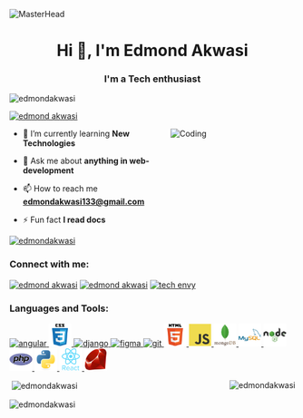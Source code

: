 ![MasterHead](https://camo.githubusercontent.com/48ec00ed4c84e771db4a1db90b56352923a8d644452a32b434d68e97006c9337/68747470733a2f2f63686b736b696c6c732e636f6d2f77702d636f6e74656e742f75706c6f6164732f323032302f30342f504e432d416e696d617465642d42616e6e6572732e676966)
<h1 align="center">Hi 👋, I'm Edmond Akwasi</h1>
<h3 align="center">I'm a Tech enthusiast</h3>

<p align="left"> <img src="https://komarev.com/ghpvc/?username=edmondakwasi&label=Profile%20views&color=0e75b6&style=flat" alt="edmondakwasi" /> </p>
<p align="left"> <a href="https://twitter.com/edmond akwasi" target="blank"><img src="https://img.shields.io/twitter/follow/edmond akwasi?logo=twitter&style=for-the-badge" alt="edmond akwasi" /></a> </p>
<img align="right" alt="Coding" width="220" height="135vh"src="https://miro.medium.com/max/1360/0*7Q3yvSIv_t0ioJ-Z.gif">

- 🌱 I’m currently learning **New Technologies**

- 💬 Ask me about **anything in web-development**

- 📫 How to reach me **edmondakwasi133@gmail.com**

- ⚡ Fun fact **I read docs**




<p align="left"> <a href="https://github.com/ryo-ma/github-profile-trophy"><img src="https://github-profile-trophy.vercel.app/?username=edmondakwasi" alt="edmondakwasi" /></a> </p>




<h3 align="left">Connect with me:</h3>
<p align="left">
<a href="https://twitter.com/edmond akwasi" target="blank"><img align="center" src="https://raw.githubusercontent.com/rahuldkjain/github-profile-readme-generator/master/src/images/icons/Social/twitter.svg" alt="edmond akwasi" height="30" width="40" /></a>
<a href="https://instagram.com/edmond akwasi" target="blank"><img align="center" src="https://raw.githubusercontent.com/rahuldkjain/github-profile-readme-generator/master/src/images/icons/Social/instagram.svg" alt="edmond akwasi" height="30" width="40" /></a>
<a href="https://www.youtube.com/c/tech envy" target="blank"><img align="center" src="https://raw.githubusercontent.com/rahuldkjain/github-profile-readme-generator/master/src/images/icons/Social/youtube.svg" alt="tech envy" height="30" width="40" /></a>
</p>

<h3 align="left">Languages and Tools:</h3>
<p align="left"> <a href="https://angular.io" target="_blank" rel="noreferrer"> <img src="https://angular.io/assets/images/logos/angular/angular.svg" alt="angular" width="40" height="40"/> </a> <a href="https://www.w3schools.com/css/" target="_blank" rel="noreferrer"> <img src="https://raw.githubusercontent.com/devicons/devicon/master/icons/css3/css3-original-wordmark.svg" alt="css3" width="40" height="40"/> </a> <a href="https://www.djangoproject.com/" target="_blank" rel="noreferrer"> <img src="https://cdn.worldvectorlogo.com/logos/django.svg" alt="django" width="40" height="40"/> </a> <a href="https://www.figma.com/" target="_blank" rel="noreferrer"> <img src="https://www.vectorlogo.zone/logos/figma/figma-icon.svg" alt="figma" width="40" height="40"/> </a> <a href="https://git-scm.com/" target="_blank" rel="noreferrer"> <img src="https://www.vectorlogo.zone/logos/git-scm/git-scm-icon.svg" alt="git" width="40" height="40"/> </a> <a href="https://www.w3.org/html/" target="_blank" rel="noreferrer"> <img src="https://raw.githubusercontent.com/devicons/devicon/master/icons/html5/html5-original-wordmark.svg" alt="html5" width="40" height="40"/> </a> <a href="https://developer.mozilla.org/en-US/docs/Web/JavaScript" target="_blank" rel="noreferrer"> <img src="https://raw.githubusercontent.com/devicons/devicon/master/icons/javascript/javascript-original.svg" alt="javascript" width="40" height="40"/> </a> <a href="https://www.mongodb.com/" target="_blank" rel="noreferrer"> <img src="https://raw.githubusercontent.com/devicons/devicon/master/icons/mongodb/mongodb-original-wordmark.svg" alt="mongodb" width="40" height="40"/> </a> <a href="https://www.mysql.com/" target="_blank" rel="noreferrer"> <img src="https://raw.githubusercontent.com/devicons/devicon/master/icons/mysql/mysql-original-wordmark.svg" alt="mysql" width="40" height="40"/> </a> <a href="https://nodejs.org" target="_blank" rel="noreferrer"> <img src="https://raw.githubusercontent.com/devicons/devicon/master/icons/nodejs/nodejs-original-wordmark.svg" alt="nodejs" width="40" height="40"/> </a> <a href="https://www.php.net" target="_blank" rel="noreferrer"> <img src="https://raw.githubusercontent.com/devicons/devicon/master/icons/php/php-original.svg" alt="php" width="40" height="40"/> </a> <a href="https://www.python.org" target="_blank" rel="noreferrer"> <img src="https://raw.githubusercontent.com/devicons/devicon/master/icons/python/python-original.svg" alt="python" width="40" height="40"/> </a> <a href="https://reactjs.org/" target="_blank" rel="noreferrer"> <img src="https://raw.githubusercontent.com/devicons/devicon/master/icons/react/react-original-wordmark.svg" alt="react" width="40" height="40"/> </a> <a href="https://www.ruby-lang.org/en/" target="_blank" rel="noreferrer"> <img src="https://raw.githubusercontent.com/devicons/devicon/master/icons/ruby/ruby-original.svg" alt="ruby" width="40" height="40"/> </a> </p>

<p><img align="right" src="https://github-readme-stats.vercel.app/api/top-langs?username=edmondakwasi&show_icons=true&locale=en&layout=compact" alt="edmondakwasi" /></p>


<p>&nbsp;<img align="center" src="https://github-readme-stats.vercel.app/api?username=edmondakwasi&show_icons=true&locale=en" alt="edmondakwasi" /></p>

<p><img align="center" src="https://github-readme-streak-stats.herokuapp.com/?user=edmondakwasi&" alt="edmondakwasi" /></p>
